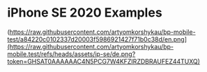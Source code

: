 ﻿# iPhone SE 2020 Examples
(https://raw.githubusercontent.com/artyomkorshykau/bp-mobile-test/a84220c0102337d20003f5986921427f71b0c38d/en.png](https://raw.githubusercontent.com/artyomkorshykau/bp-mobile.test/refs/heads/assets/ip-se/de.png?token=GHSAT0AAAAAAC4N5PCG7W4KFZIRZDBRAUFEZ44TUXQ)
